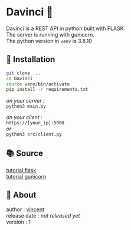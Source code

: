 # Davinci 🐝

Davinci is a REST API in python built with FLASK.  
The server is running with gunicorn.  
The python version in `venv` is 3.8.10  

## 🔧  Installation  

```sh 
git clone ... 
cd Davinci 
source venv/bin/activate
pip install -r requirements.txt
```

*on your server :*    
`python3 main.py` 

*on your client :*   
`https://[your_ip]:5000`   
*or*   
`python3 src/client.py`  


## 📚 Source 

[tutorial flask](https://www.youtube.com/watch?v=GMppyAPbLYk&ab_channel=TechWithTim)   
[tutorial gunicorn](https://www.digitalocean.com/community/tutorials/how-to-serve-flask-applications-with-gunicorn-and-nginx-on-ubuntu-20-04-fr)   


## 👤 About  


author : [vincent](https://www.github.com/Vincent-vst)   
release date : *not released yet*    
version : 1   


